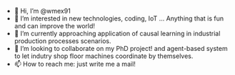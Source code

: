 - 👋 Hi, I’m @wmex91
- 👀 I’m interested in new technologies, coding, IoT ... Anything that is fun and can improve the world!
- 🌱 I’m currently approaching application of causal learning in industrial production processes scenarios. 
- 💞️ I’m looking to collaborate on my PhD project! and agent-based system to let indutry shop floor machines coordinate by themselves. 
- 📫 How to reach me: just write me a mail!

<!---
wmex91/wmex91 is a ✨ special ✨ repository because its `README.md` (this file) appears on your GitHub profile.
You can click the Preview link to take a look at your changes.
--->
